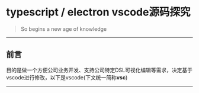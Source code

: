 # typescript / electron  vscode源码探究

> So begins a new age of knowledge

---

## 前言

  目的是做一个方便公司业务开发、支持公司特定DSL可视化编辑等需求，决定基于vscode进行修改，以下是vscode(下文统一简称**vsc**)

---